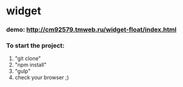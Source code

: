 # widget
### demo: http://cm92579.tmweb.ru/widget-float/index.html

### To start the project:

1) "git clone" 
2) "npm install"
3) "gulp"
4) check your browser ;)